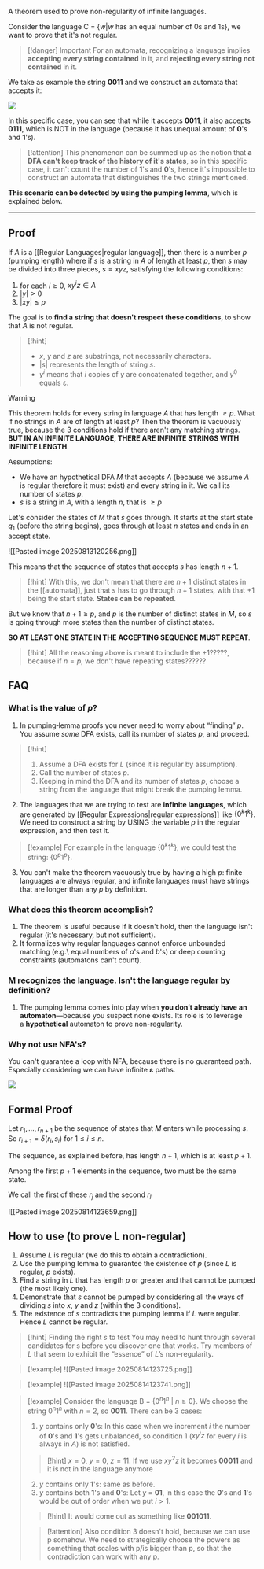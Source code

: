 A theorem used to prove non-regularity of infinite languages.

Consider the language C = {$w | w$ has an equal number of 0s and 1s}, we want to prove that it's not regular.

> [!danger] Important
> For an automata, recognizing a language implies **accepting every string contained** in it, and **rejecting every string not contained** in it.


We take as example the string **0011** and we construct an automata that accepts it:

![](Pasted%20image%2020241121151608.png)

In this specific case, you can see that while it accepts **0011**, it also accepts **0111**, which is NOT in the language (because it has unequal amount of **0**'s and **1**'s).

> [!attention]
> This phenomenon can be summed up as the notion that **a DFA can't keep track of the history of it's states**, so in this specific case, it can't count the number of **1**'s and **0**'s, hence it's impossible to construct an automata that distinguishes the two strings mentioned.


**This scenario can be detected by using the pumping lemma**, which is explained below.

---

## Proof

If $A$ is a [[Regular Languages|regular language]], then there is a number $p$ (pumping length) where if $s$ is a string in $A$ of length at least $p$, then $s$ may be divided into three pieces, $s = xyz$, satisfying the following conditions:

1. for each $i ≥ 0$, $xy^iz ∈ A$
2. $|y| > 0$
3. $|xy| ≤ p$

The goal is to **find a string that doesn't respect these conditions**, to show that $A$ is not regular.

> [!hint]
> - $x$, $y$ and $z$ are substrings, not necessarily characters.
> - $|s|$ represents the length of string $s$.
> - $y^i$ means that $i$ copies of $y$ are concatenated together, and $y^0$ equals ε.

> [!warning]
> This theorem holds for every string in language $A$ that has length $\geq p$. 
> What if no strings in $A$ are of length at least $p$?
> Then the theorem is vacuously true, because the 3 conditions hold if there aren't any matching strings.
> **BUT IN AN INFINITE LANGUAGE, THERE ARE INFINITE STRINGS WITH INFINITE LENGTH**.


Assumptions:
- We have an hypothetical DFA $M$ that accepts $A$ (because we assume $A$ is regular therefore it must exist) and every string in it. We call its number of states $p$.
- $s$ is a string in $A$, with a length $n$, that is $\geq p$

Let's consider the states of $M$ that $s$ goes through.
It starts at the start state $q_1$ (before the string begins), goes through at least $n$ states and ends in an accept state.

![[Pasted image 20250813120256.png]]


This means that the sequence of states that accepts $s$ has length $n+1$.

> [!hint]
> With this, we don't mean that there are $n+1$ distinct states in the [[automata]], just that $s$ has to go through $n+1$ states, with that $+1$ being the start state. **States can be repeated**.


But we know that $n+1\geq p$, and $p$ is the number of distinct states in $M$, so $s$ is going through more states than the number of distinct states.

**SO AT LEAST ONE STATE IN THE ACCEPTING SEQUENCE MUST REPEAT**.

> [!hint]
> All the reasoning above is meant to include the $+1$?????, because if $n=p$, we don't have repeating states??????


## FAQ

### What is the value of $p$?

1. In pumping‐lemma proofs you never need to worry about “finding” $p$. You assume _some_ DFA exists, call its number of states $p$, and proceed.

> [!hint]
> 1. Assume a DFA exists for $L$ (since it is regular by assumption).
> 2. Call the number of states $p$.
> 3. Keeping in mind the DFA and its number of states $p$, choose a string from the language that might break the pumping lemma.

2. The languages that we are trying to test are **infinite languages**, which are generated by [[Regular Expressions|regular expressions]] like $\{0^k1^k\}$. We need to construct a string by USING the variable $p$ in the regular expression, and then test it.

> [!example]
> For example in the language $\{0^k1^k\}$, we could test the string: $\{0^p1^p\}$.

3. You can't make the theorem vacuously true by having a high $p$: finite languages are always regular, and infinite languages must have strings that are longer than any $p$ by definition.

### What does this theorem accomplish?

1. The theorem is useful because if it doesn't hold, then the language isn't regular (it's necessary, but not sufficient).
2. It formalizes why regular languages cannot enforce unbounded matching (e.g.\ equal numbers of $a$'s and $b$'s) or deep counting constraints (automatons can't count).

### M recognizes the language. Isn't the language regular by definition?

1. The pumping lemma comes into play when **you don’t already have an automaton**—because you suspect none exists. Its role is to leverage a __hypothetical__ automaton to prove non-regularity.

### Why not use NFA's?

You can't guarantee a loop with NFA, because there is no guaranteed path. Especially considering we can have infinite **ε** paths.

![](Pasted%20image%2020241119125243.png)


## Formal Proof

Let $r_1, \dots, r_{n+1}$ be the sequence of states that $M$ enters while processing $s$.
So $r_{i+1}= δ(r_i,s_i)$ for $1 \leq i \leq n$.

The sequence, as explained before, has length $n+1$, which is at least $p+1$.

Among the first $p+1$ elements in the sequence, two must be the same state.

We call the first of these $r_j$ and the second $r_l$ 

![[Pasted image 20250814123659.png]]


## How to use (to prove L non-regular)

1. Assume $L$ is regular (we do this to obtain a contradiction).
2. Use the pumping lemma to guarantee the existence of $p$ (since $L$ is regular, $p$ exists).
3. Find a string in $L$ that has length $p$ or greater and that cannot be pumped (the most likely one).
4. Demonstrate that $s$ cannot be pumped by considering all the ways of dividing $s$ into $x$, $y$ and $z$ (within the 3 conditions).
5. The existence of $s$ contradicts the pumping lemma if $L$ were regular. Hence $L$ cannot be regular.

> [!hint] Finding the right $s$ to test
> You may need to hunt through several candidates for s before you discover one that works. Try members of $L$ that seem to exhibit the “essence” of $L$’s non-regularity.

> [!example]
> ![[Pasted image 20250814123725.png]]

> [!example]
> ![[Pasted image 20250814123741.png]]

> [!example]
> Consider the language B = {$0^n1^n$ | $n ≥ 0$}.
> We choose the string $0^n1^n$ with $n=2$, so **0011**.
> There can be 3 cases:
> 1. $y$ contains only **0**'s:
> In this case when we increment $i$ the number of **0**'s and **1**'s gets unbalanced, so condition 1 ($xy^iz$ for every $i$ is always in $A$) is not satisfied. 
> > [!hint]
> $x=0$, $y=0$, $z=11$. 
> > If we use $xy^2z$ it becomes **00011** and it is not in the language anymore
> 2. $y$ contains only **1**'s:
> same as before.
> 3. $y$ contains both **1**'s and **0**'s:
> Let $y$ = **01**, in this case the **0**'s and **1**'s would be out of order when we put $i>1$.
> > [!hint]
> It would come out as something like **001011**.
> 
> > [!attention]
> > Also condition 3 doesn't hold, because we can use p somehow.
> > We need to strategically choose the powers as something that scales with p/is bigger than p, so that the contradiction can work with any p.